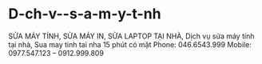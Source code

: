 D-ch-v--s-a-m-y-t-nh
====================

SỬA MÁY TÍNH, SỬA MÁY IN, SỬA LAPTOP TẠI NHÀ, Dịch vụ sửa máy tính tại nhà, Sua may tinh tai nha 15 phút có mặt   Phone: 046.6543.999 Mobile: 0977.547.123 – 0912.999.809
